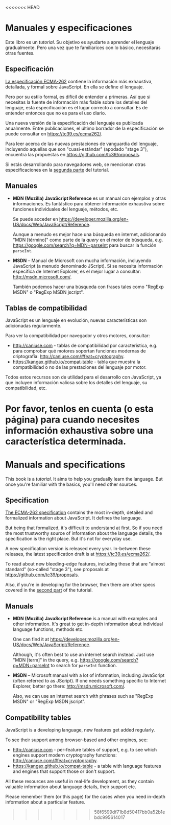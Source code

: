 
<<<<<<< HEAD
# Manuales y especificaciones

Este libro es un *tutorial*. Su objetivo es ayudarte a aprender el lenguaje gradualmente. Pero una vez que te familiarices con lo básico, necesitarás otras fuentes.

## Especificación

[La especificación ECMA-262](https://www.ecma-international.org/publications/standards/Ecma-262.htm) contiene la información más exhaustiva, detallada, y formal sobre JavaScript. En ella se define el lenguaje.

Pero por su estilo formal, es difícil de entender a primeras. Así que si necesitas la fuente de información más fiable sobre los detalles del lenguaje, esta especificación es el lugar correcto a consultar. Es de entender entonces que no es para el uso diario.

Una nueva versión de la especificación del lenguaje es publicada anualmente. Entre publicaciones, el último borrador de la especificación se puede consultar en <https://tc39.es/ecma262/>.

Para leer acerca de las nuevas prestaciones de vanguardia del lenguaje, incluyendo aquellas que son "cuasi-estándar" (apodado "stage 3"), encuentra las propuestas en <https://github.com/tc39/proposals>.

Si estás desarrollando para navegadores web, se mencionan otras especificaciones en la [segunda parte](info:browser-environment) del tutorial.

## Manuales

- **MDN (Mozilla) JavaScript Reference** es un manual con ejemplos y otras informaciones. Es fantástico para obtener información exhaustiva sobre funciones individuales del lenguaje, métodos, etc.

    Se puede acceder en <https://developer.mozilla.org/en-US/docs/Web/JavaScript/Reference>.

    Aunque a menudo es mejor hace una búsqueda en internet, adicionando "MDN [término]" como parte de la *query* en el motor de búsqueda, e.g. <https://google.com/search?q=MDN+parseInt> para buscar la función `parseInt`.


- **MSDN** – Manual de Microsoft con mucha información, incluyendo JavaScript (a menudo denominado JScript). Si se necesita información específica de Internet Explorer, es el mejor lugar a consultar: <http://msdn.microsoft.com/>.

    También podemos hacer una búsqueda con frases tales como "RegExp MSDN" o "RegExp MSDN jscript".

## Tablas de compatibilidad

JavaScript es un lenguaje en evolución, nuevas características son adicionadas regularmente.

Para ver la compatibilidad por navegador y otros motores, consultar:

- <http://caniuse.com> - tablas de compatibilidad por característica, e.g. para comprobar qué motores soportan funciones modernas de criptografía: <http://caniuse.com/#feat=cryptography>.
- <https://kangax.github.io/compat-table> - tabla que muestra la compatibilidad o no de las prestaciones del lenguaje por motor.

Todos estos recursos son de utilidad para el desarrollo con JavaScript, ya que incluyen información valiosa sobre los detalles del lenguaje, su compatibilidad, etc.

Por favor, tenlos en cuenta (o esta página) para cuando necesites información exhaustiva sobre una característica determinada.
=======
# Manuals and specifications

This book is a *tutorial*. It aims to help you gradually learn the language. But once you're familiar with the basics, you'll need other sources.

## Specification

[The ECMA-262 specification](https://www.ecma-international.org/publications/standards/Ecma-262.htm) contains the most in-depth, detailed and formalized information about JavaScript. It defines the language.

But being that formalized, it's difficult to understand at first. So if you need the most trustworthy source of information about the language details, the specification is the right place. But it's not for everyday use.

A new specification version is released every year. In-between these releases, the latest specification draft is at <https://tc39.es/ecma262/>.

To read about new bleeding-edge features, including those that are "almost standard" (so-called "stage 3"), see proposals at <https://github.com/tc39/proposals>.

Also, if you're in developing for the browser, then there are other specs covered in the [second part](info:browser-environment) of the tutorial.

## Manuals

- **MDN (Mozilla) JavaScript Reference** is a manual with examples and other information. It's great to get in-depth information about individual language functions, methods etc.

    One can find it at <https://developer.mozilla.org/en-US/docs/Web/JavaScript/Reference>.

    Although, it's often best to use an internet search instead. Just use "MDN [term]" in the query, e.g. <https://google.com/search?q=MDN+parseInt> to search for `parseInt` function.


- **MSDN** – Microsoft manual with a lot of information, including JavaScript (often referred to as JScript). If one needs something specific to Internet Explorer, better go there: <http://msdn.microsoft.com/>.

    Also, we can use an internet search with phrases such as "RegExp MSDN" or "RegExp MSDN jscript".

## Compatibility tables

JavaScript is a developing language, new features get added regularly.

To see their support among browser-based and other engines, see:

- <http://caniuse.com> - per-feature tables of support, e.g. to see which engines support modern cryptography functions: <http://caniuse.com/#feat=cryptography>.
- <https://kangax.github.io/compat-table> - a table with language features and engines that support those or don't support.

All these resources are useful in real-life development, as they contain valuable information about language details, their support etc.

Please remember them (or this page) for the cases when you need in-depth information about a particular feature.
>>>>>>> 58f6599df71b8d50417bb0a52b1ebdc995614017
